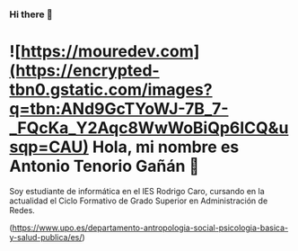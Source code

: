 ### Hi there 👋

# ![https://mouredev.com](https://encrypted-tbn0.gstatic.com/images?q=tbn:ANd9GcTYoWJ-7B_7-_FQcKa_Y2Aqc8WwWoBiQp6ICQ&usqp=CAU) Hola, mi nombre es Antonio Tenorio Gañán 👋
Soy estudiante de informática en el IES Rodrigo Caro, cursando en la actualidad el Ciclo Formativo de Grado Superior en Administración de Redes.



(https://www.upo.es/departamento-antropologia-social-psicologia-basica-y-salud-publica/es/)

